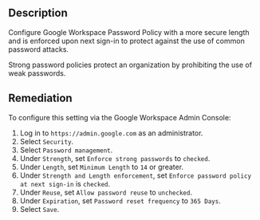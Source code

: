 ## Description

Configure Google Workspace Password Policy with a more secure length and is enforced upon next sign-in to protect against the use of common password attacks.

Strong password policies protect an organization by prohibiting the use of weak passwords.

## Remediation

To configure this setting via the Google Workspace Admin Console:

1. Log in to `https://admin.google.com` as an administrator.
2. Select `Security`.
3. Select `Password management`.
4. Under `Strength`, set `Enforce strong passwords` to `checked`.
5. Under `Length`, set `Minimum Length` to `14` or greater.
6. Under `Strength and Length enforcement`, set `Enforce password policy at next sign-in` is `checked`.
7. Under `Reuse`, set `Allow password reuse` to `unchecked`.
8. Under `Expiration`, set `Password reset frequency` to `365 Days`.
9. Select `Save`.
